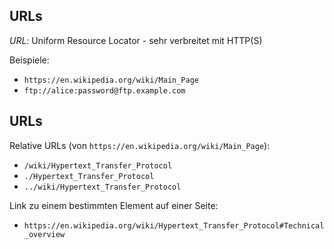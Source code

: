 ## URLs

_URL_: Uniform Resource Locator - sehr verbreitet mit HTTP(S)

Beispiele:

- `https://en.wikipedia.org/wiki/Main_Page`
- `ftp://alice:password@ftp.example.com`

## URLs

Relative URLs (von `https://en.wikipedia.org/wiki/Main_Page`):

- `/wiki/Hypertext_Transfer_Protocol`
- `./Hypertext_Transfer_Protocol`
- `../wiki/Hypertext_Transfer_Protocol`

Link zu einem bestimmten Element auf einer Seite:

- `https://en.wikipedia.org/wiki/Hypertext_Transfer_Protocol#Technical_overview`
